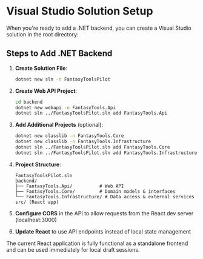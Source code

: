 # Visual Studio Solution Setup

When you're ready to add a .NET backend, you can create a Visual Studio solution in the root directory:

## Steps to Add .NET Backend

1. **Create Solution File**:

    ```bash
    dotnet new sln -n FantasyToolsPilot
    ```

2. **Create Web API Project**:

    ```bash
    cd backend
    dotnet new webapi -n FantasyTools.Api
    dotnet sln ../FantasyToolsPilot.sln add FantasyTools.Api
    ```

3. **Add Additional Projects** (optional):

    ```bash
    dotnet new classlib -n FantasyTools.Core
    dotnet new classlib -n FantasyTools.Infrastructure
    dotnet sln ../FantasyToolsPilot.sln add FantasyTools.Core
    dotnet sln ../FantasyToolsPilot.sln add FantasyTools.Infrastructure
    ```

4. **Project Structure**:

    ```
    FantasyToolsPilot.sln
    backend/
    ├── FantasyTools.Api/          # Web API
    ├── FantasyTools.Core/         # Domain models & interfaces
    └── FantasyTools.Infrastructure/ # Data access & external services
    src/ (React app)
    ```

5. **Configure CORS** in the API to allow requests from the React dev server (localhost:3000)

6. **Update React** to use API endpoints instead of local state management

The current React application is fully functional as a standalone frontend and can be used immediately for local draft sessions.
